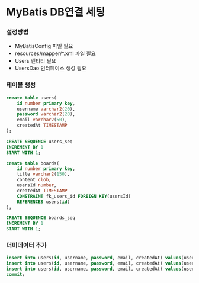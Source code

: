 # MyBatis DB연결 세팅

### 설정방법
- MyBatisConfig 파일 필요
- resources/mapper/*.xml 파일 필요
- Users 엔티티 필요
- UsersDao 인터페이스 생성 필요

### 테이블 생성
```sql
create table users(
    id number primary key,
    username varchar2(20),
    password varchar2(20),
    email varchar2(50),
    createdAt TIMESTAMP
);

CREATE SEQUENCE users_seq 
INCREMENT BY 1 
START WITH 1;

create table boards(
    id number primary key,
    title varchar2(150),
    content clob,
    usersId number,
    createdAt TIMESTAMP
    CONSTRAINT fk_users_id FOREIGN KEY(usersId)
    REFERENCES users(id)
);

CREATE SEQUENCE boards_seq 
INCREMENT BY 1 
START WITH 1;

```

### 더미데이터 추가
```sql
insert into users(id, username, password, email, createdAt) values(users_seq.nextval, 'ssar', '1234', 'ssar@nate.com', sysdate);
insert into users(id, username, password, email, createdAt) values(users_seq.nextval, 'cos', '1234', 'cos@nate.com', sysdate);
insert into users(id, username, password, email, createdAt) values(users_seq.nextval, 'hong', '1234', 'hong@nate.com', sysdate);
commit;
```